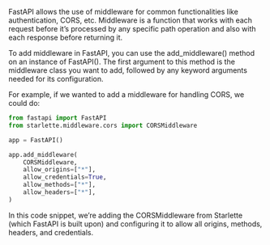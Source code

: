 FastAPI allows the use of middleware for common functionalities like authentication, CORS, etc. Middleware is a function that works with each request before it’s processed by any specific path operation and also with each response before returning it.

To add middleware in FastAPI, you can use the add_middleware() method on an instance of FastAPI(). The first argument to this method is the middleware class you want to add, followed by any keyword arguments needed for its configuration.

For example, if we wanted to add a middleware for handling CORS, we could do:

```python
from fastapi import FastAPI
from starlette.middleware.cors import CORSMiddleware

app = FastAPI()

app.add_middleware(
    CORSMiddleware,
    allow_origins=["*"],
    allow_credentials=True,
    allow_methods=["*"],
    allow_headers=["*"],
)
```
In this code snippet, we’re adding the CORSMiddleware from Starlette (which FastAPI is built upon) and configuring it to allow all origins, methods, headers, and credentials.
